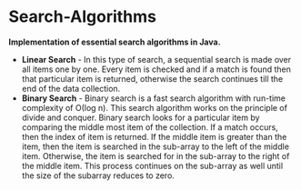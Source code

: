 # Search-Algorithms
<b>Implementation of essential search algorithms in Java.</b>
* <b>Linear Search</b> - In this type of search, a sequential search is made over all items one by one. Every item is checked and if a match is found then that particular item is returned, otherwise the search continues till the end of the data collection.
* <b>Binary Search</b> - Binary search is a fast search algorithm with run-time complexity of Ο(log n). This search algorithm works on the principle of divide and conquer.
Binary search looks for a particular item by comparing the middle most item of the collection. If a match occurs, then the index of item is returned. If the middle item is greater than the item, then the item is searched in the sub-array to the left of the middle item. Otherwise, the item is searched for in the sub-array to the right of the middle item. This process continues on the sub-array as well until the size of the subarray reduces to zero.
